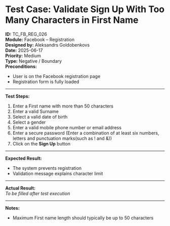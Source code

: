 # Test Case: Validate Sign Up With Too Many Characters in First Name

**ID:** TC_FB_REG_026  
**Module:** Facebook – Registration  
**Designed by:** Aleksandrs Goldobenkovs  
**Date:** 2025-06-17  
**Priority:** Medium  
**Type:** Negative / Boundary  
**Preconditions:**  
- User is on the Facebook registration page  
- Registration form is fully loaded

---

**Test Steps:**

1. Enter a First name with more than 50 characters
2. Enter a valid Surname
3. Select a valid date of birth
4. Select a gender  
5. Enter a valid mobile phone number or email address
6. Enter a secure password (Enter a combination of at least six numbers, letters and punctuation marks(such as ! and &))  
7. Click on the **Sign Up** button

---

**Expected Result:**  
- The system prevents registration
- Validation message explains character limit

---

**Actual Result:**  
_To be filled after test execution_

---

**Notes:**    
- Maximum First name length should typically be up to 50 characters
